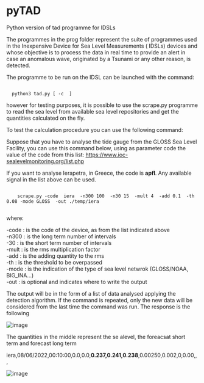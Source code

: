 # pyTAD
Python version of tad programme for IDSLs

The programmes in the prog folder represent the suite of programmes used in the Inexpensive Device for Sea Level Measurements ( IDSLs) devices and whose objective is to process the data in real time to provide an alert in case an anomalous wave, originated by a Tsunami or any other reason, is detected. 

The programme to be run on the IDSL can be launched with the command:

<code>
  python3 tad.py [ -c  <path of the configuration file>]
</code>

  
however for testing purposes, it is possible to use the scrape.py programme to read the sea level from available sea level repositories and get the quantities calculated on the fly.

To test the calculation procedure you can use the following command:
  
 Suppose that you have to analyse the tide gauge from the GLOSS Sea Level Facility,  you can use this command below, using as parameter  code  the value of the code from this list:
  https://www.ioc-sealevelmonitoring.org/list.php 
  
  If you want to analyse Ierapetra, in Greece, the code is <b>apfl</b>.  Any available signal in the list above can be used.
  
  <code>
    scrape.py -code  iera  -n300 100  -n30 15  -mult 4  -add 0.1  -th 0.08 -mode GLOSS  -out ./temp/iera
  </code>
  
  where:
  
  -code :  is the code of the device,  as from the list indicated above<br>
  -n300 :  is the long term number of intervals<br>
  -30   :  is the short term number of intervals<br>
  -mult :  is the rms multiplication factor<br>
  -add  :  is the adding quantity to the rms<br>
  -th   :  is the threshold  to be overpassed<br>
  -mode :  is the indication of the type of sea level netwrok  (GLOSS/NOAA, BIG_INA...)  <br>
  -out  :  is optional and indicates where to write the output<br>
  
The output will be in the form of a list of data analysed applying the detection algorithm.  If the command is repeated, only the new data will be considered from the last time the command was run.  The response is the following 
  
  ![image](https://user-images.githubusercontent.com/10267112/172593612-b56043eb-2e96-420f-aafd-52ea1da71518.png)

  The quantities in the middle represent the se alevel,  the foreacsat short term and forecast long term
  
  iera,08/06/2022,00:10:00,0.0,0.0,**0.237,0.241,0.238**,0.00250,0.002,0,0.00,,,
  
  ![image](https://user-images.githubusercontent.com/10267112/172593417-7a97ba45-50f3-4ccb-af62-54f346ef1837.png)


